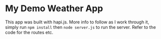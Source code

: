 # My Demo Weather App
This app was built with hapi.js. More info to follow as I work through it, simply run `npm install` then `node server.js` to run the server. Refer to the code for the routes etc.
